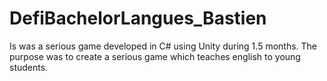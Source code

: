 # DefiBachelorLangues_Bastien

Is was a serious game developed in C# using Unity during 1.5 months. 
The purpose was to create a serious game which teaches english to young students. 
